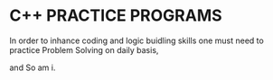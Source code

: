 
# C++ PRACTICE PROGRAMS

In order to inhance coding and logic buidling skills one must need to practice Problem Solving on daily basis, 

and So am i.

